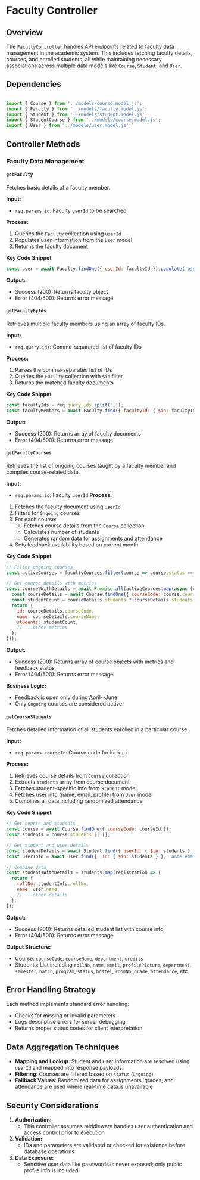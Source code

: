 # Faculty Controller

## Overview

The `FacultyController` handles API endpoints related to faculty data management in the academic system. This includes fetching faculty details, courses, and enrolled students, all while maintaining necessary associations across multiple data models like `Course`, `Student`, and `User`.

## Dependencies
```javascript

import { Course } from '../models/course.model.js';
import { Faculty } from '../models/faculty.model.js';
import { Student } from '../models/student.model.js';
import { StudentCourse } from '../models/course.model.js';
import { User } from '../models/user.model.js';`
```

## Controller Methods

### Faculty Data Management

#### `getFaculty`
Fetches basic details of a faculty member.

**Input:**
-   `req.params.id`: Faculty `userId` to be searched

**Process:**
1.  Queries the `Faculty` collection using `userId`
2.  Populates user information from the `User` model
3.  Returns the faculty document

**Key Code Snippet**
```javascript
const user = await Faculty.findOne({ userId: facultyId }).populate('userId');
```

**Output:**
-   Success (200): Returns faculty object
-   Error (404/500): Returns error message


#### `getFacultyByIds`
Retrieves multiple faculty members using an array of faculty IDs.

**Input:**
-   `req.query.ids`: Comma-separated list of faculty IDs

**Process:**
1.  Parses the comma-separated list of IDs
2.  Queries the `Faculty` collection with `$in` filter
3.  Returns the matched faculty documents

**Key Code Snippet**
```javascript
const facultyIds = req.query.ids.split(',');
const facultyMembers = await Faculty.find({ facultyId: { $in: facultyIds } });
```

**Output:**
-   Success (200): Returns array of faculty documents
-   Error (404/500): Returns error message


#### `getFacultyCourses`

Retrieves the list of ongoing courses taught by a faculty member and compiles course-related data.

**Input:**
-   `req.params.id`: Faculty `userId`
**Process:**

1.  Fetches the faculty document using `userId`
2.  Filters for `Ongoing` courses
3.  For each course:
    -   Fetches course details from the `Course` collection
    -   Calculates number of students
    -   Generates random data for assignments and attendance
4.  Sets feedback availability based on current month

**Key Code Snippet**
```javascript
// Filter ongoing courses
const activeCourses = facultyCourses.filter(course => course.status === 'Ongoing');

// Get course details with metrics
const coursesWithDetails = await Promise.all(activeCourses.map(async (course) => {
  const courseDetails = await Course.findOne({ courseCode: course.courseCode });
  const studentCount = courseDetails.students ? courseDetails.students.length : 0;
  return {
    id: courseDetails.courseCode,
    name: courseDetails.courseName,
    students: studentCount,
    // ...other metrics
  };
}));
```

**Output:**
-   Success (200): Returns array of course objects with metrics and feedback status
-   Error (404/500): Returns error message

**Business Logic:**
-   Feedback is open only during April--June
-   Only `Ongoing` courses are considered active


#### `getCourseStudents`
Fetches detailed information of all students enrolled in a particular course.

**Input:**
-   `req.params.courseId`: Course code for lookup

**Process:**
1.  Retrieves course details from `Course` collection
2.  Extracts `students` array from course document
3.  Fetches student-specific info from `Student` model
4.  Fetches user info (name, email, profile) from `User` model
5.  Combines all data including randomized attendance

**Key Code Snippet**
```javascript
// Get course and students
const course = await Course.findOne({ courseCode: courseId });
const students = course.students || [];

// Get student and user details
const studentDetails = await Student.find({ userId: { $in: students } });
const userInfo = await User.find({ _id: { $in: students } }, 'name email profilePicture');

// Combine data
const studentsWithDetails = students.map(registration => {
  return {
    rollNo: studentInfo.rollNo,
    name: user.name,
    // ...other details
  };
});
```

**Output:**
-   Success (200): Returns detailed student list with course info
-   Error (404/500): Returns error message


**Output Structure:**
-   Course: `courseCode`, `courseName`, `department`, `credits`
-   Students: List including `rollNo`, `name`, `email`, `profilePicture`, `department`, `semester`, `batch`, `program`, `status`, `hostel`, `roomNo`, `grade`, `attendance`, etc.


## Error Handling Strategy

Each method implements standard error handling:
-   Checks for missing or invalid parameters
-   Logs descriptive errors for server debugging
-   Returns proper status codes for client interpretation

## Data Aggregation Techniques

-   **Mapping and Lookup**: Student and user information are resolved using `userId` and mapped into response payloads.
-   **Filtering**: Courses are filtered based on `status` (`Ongoing`)
-   **Fallback Values**: Randomized data for assignments, grades, and attendance are used where real-time data is unavailable

## Security Considerations

1.  **Authorization:**
    -   This controller assumes middleware handles user authentication and access control prior to execution
2.  **Validation:**
    -   IDs and parameters are validated or checked for existence before database operations
3.  **Data Exposure:**
    -   Sensitive user data like passwords is never exposed; only public profile info is included